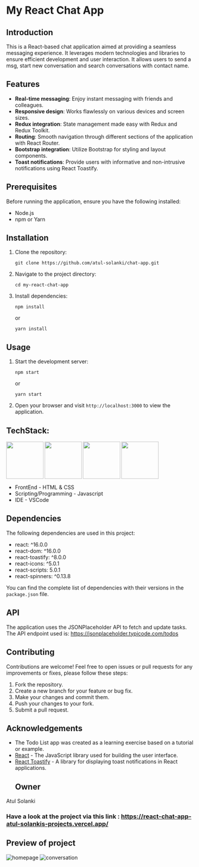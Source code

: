 # My React Chat App

## Introduction

This is a React-based chat application aimed at providing a seamless messaging experience. It leverages modern technologies and libraries to ensure efficient development and user interaction. It allows users to send a msg, start new conversation and search conversations with contact name.

## Features

- **Real-time messaging**: Enjoy instant messaging with friends and colleagues.
- **Responsive design**: Works flawlessly on various devices and screen sizes.
- **Redux integration**: State management made easy with Redux and Redux Toolkit.
- **Routing**: Smooth navigation through different sections of the application with React Router.
- **Bootstrap integration**: Utilize Bootstrap for styling and layout components.
- **Toast notifications**: Provide users with informative and non-intrusive notifications using React Toastify.

## Prerequisites

Before running the application, ensure you have the following installed:

- Node.js
- npm or Yarn

## Installation

1. Clone the repository:

   ```
   git clone https://github.com/atul-solanki/chat-app.git
   ```

2. Navigate to the project directory:

   ```
   cd my-react-chat-app
   ```

3. Install dependencies:

   ```
   npm install
   ```

   or

   ```
   yarn install
   ```

## Usage

1. Start the development server:

   ```
   npm start
   ```

   or

   ```
   yarn start
   ```

2. Open your browser and visit `http://localhost:3000` to view the application.

## TechStack: 
<img align="left" src="https://user-images.githubusercontent.com/18380165/224329335-3cdf989b-bdce-41e6-82dc-7d4c50d5f283.png" width="100" height="100">
<img align="left" src="https://user-images.githubusercontent.com/18380165/224329345-7363d693-4f27-4a58-8c9e-086d8a3fa420.png" width="100" height="100">
<img align="left" src="https://user-images.githubusercontent.com/18380165/224332427-426a3fbb-e25d-4deb-a832-666ae2e2e418.png" width="100" height="100">
<img  src="https://user-images.githubusercontent.com/18380165/224329339-a5174b23-1a5c-4ae4-95c8-ead20a29d77e.png" width="100" height="100">

- FrontEnd - HTML & CSS
- Scripting/Programming - Javascript
- IDE - VSCode

## Dependencies

The following dependencies are used in this project:

- react: ^16.0.0
- react-dom: ^16.0.0
- react-toastify: ^8.0.0
- react-icons: ^5.0.1
- react-scripts: 5.0.1
- react-spinners: ^0.13.8

You can find the complete list of dependencies with their versions in the `package.json` file.

## API

The application uses the JSONPlaceholder API to fetch and update tasks. The API endpoint used is: https://jsonplaceholder.typicode.com/todos


## Contributing

Contributions are welcome! Feel free to open issues or pull requests for any improvements or fixes, please follow these steps:

1. Fork the repository.
2. Create a new branch for your feature or bug fix.
3. Make your changes and commit them.
4. Push your changes to your fork.
5. Submit a pull request.


## Acknowledgements

- The Todo List app was created as a learning exercise based on a tutorial or example.
- [React](https://reactjs.org/) - The JavaScript library used for building the user interface.
- [React Toastify](https://fkhadra.github.io/react-toastify/) - A library for displaying toast notifications in React applications.
  ## Owner
Atul Solanki


### Have a look at the project via this link : https://react-chat-app-atul-solankis-projects.vercel.app/

## Preview of project
![homepage](https://github.com/user-attachments/assets/89b0eca1-3c38-42e6-a6b5-5e788464831f)
![conversation](https://github.com/user-attachments/assets/e864e832-f8ca-4c33-ad44-a540d044d568)